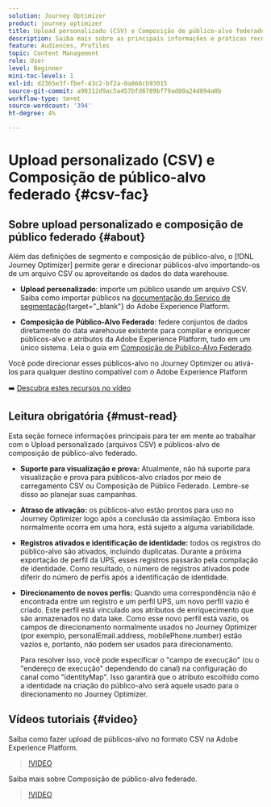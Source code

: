 ```yaml
---
solution: Journey Optimizer
product: journey optimizer
title: Upload personalizado (CSV) e Composição de público-alvo federado
description: Saiba mais sobre as principais informações e práticas recomendadas ao trabalhar com uploads personalizados (CSV) e públicos-alvo de composição de público federado.
feature: Audiences, Profiles
topic: Content Management
role: User
level: Beginner
mini-toc-levels: 1
exl-id: d2365e3f-fbef-43c2-bf2a-0a868cb93015
source-git-commit: a98312d9ac5a457bfd6789bf79ad80a24d894a0b
workflow-type: tm+mt
source-wordcount: '394'
ht-degree: 4%

---
```


# Upload personalizado (CSV) e Composição de público-alvo federado {#csv-fac}

## Sobre upload personalizado e composição de público federado {#about}

Além das definições de segmento e composição de público-alvo, o [!DNL Journey Optimizer] permite gerar e direcionar públicos-alvo importando-os de um arquivo CSV ou aproveitando os dados do data warehouse.

* **Upload personalizado**: importe um público usando um arquivo CSV. Saiba como importar públicos na [documentação do Serviço de segmentação](https://experienceleague.adobe.com/en/docs/experience-platform/segmentation/ui/audience-portal#import-audience){target="_blank"} do Adobe Experience Platform.

* **Composição de Público-Alvo Federado**: federe conjuntos de dados diretamente do data warehouse existente para compilar e enriquecer públicos-alvo e atributos da Adobe Experience Platform, tudo em um único sistema. Leia o guia em [Composição de Público-Alvo Federado](https://experienceleague.adobe.com/pt-br/docs/federated-audience-composition/using/home).

Você pode direcionar esses públicos-alvo no Journey Optimizer ou ativá-los para qualquer destino compatível com o Adobe Experience Platform

➡️ [Descubra estes recursos no vídeo](#video)

## Leitura obrigatória {#must-read}

Esta seção fornece informações principais para ter em mente ao trabalhar com o Upload personalizado (arquivos CSV) e públicos-alvo de composição de público-alvo federado.

* **Suporte para visualização e prova:** Atualmente, não há suporte para visualização e prova para públicos-alvo criados por meio de carregamento CSV ou Composição de Público Federado. Lembre-se disso ao planejar suas campanhas.

* **Atraso de ativação:** os públicos-alvo estão prontos para uso no Journey Optimizer logo após a conclusão da assimilação. Embora isso normalmente ocorra em uma hora, está sujeito a alguma variabilidade.

* **Registros ativados e identificação de identidade:** todos os registros do público-alvo são ativados, incluindo duplicatas. Durante a próxima exportação de perfil da UPS, esses registros passarão pela compilação de identidade. Como resultado, o número de registros ativados pode diferir do número de perfis após a identificação de identidade.

* **Direcionamento de novos perfis:** Quando uma correspondência não é encontrada entre um registro e um perfil UPS, um novo perfil vazio é criado. Este perfil está vinculado aos atributos de enriquecimento que são armazenados no data lake. Como esse novo perfil está vazio, os campos de direcionamento normalmente usados no Journey Optimizer (por exemplo, personalEmail.address, mobilePhone.number) estão vazios e, portanto, não podem ser usados para direcionamento.

  Para resolver isso, você pode especificar o &quot;campo de execução&quot; (ou o &quot;endereço de execução&quot; dependendo do canal) na configuração do canal como &quot;identityMap&quot;. Isso garantirá que o atributo escolhido como a identidade na criação do público-alvo será aquele usado para o direcionamento no Journey Optimizer.

## Vídeos tutoriais {#video}

Saiba como fazer upload de públicos-alvo no formato CSV na Adobe Experience Platform.

>[!VIDEO](https://video.tv.adobe.com/v/3421714?quality=12)

Saiba mais sobre Composição de público-alvo federado.

>[!VIDEO](https://video.tv.adobe.com/v/3432261?quality=12)
